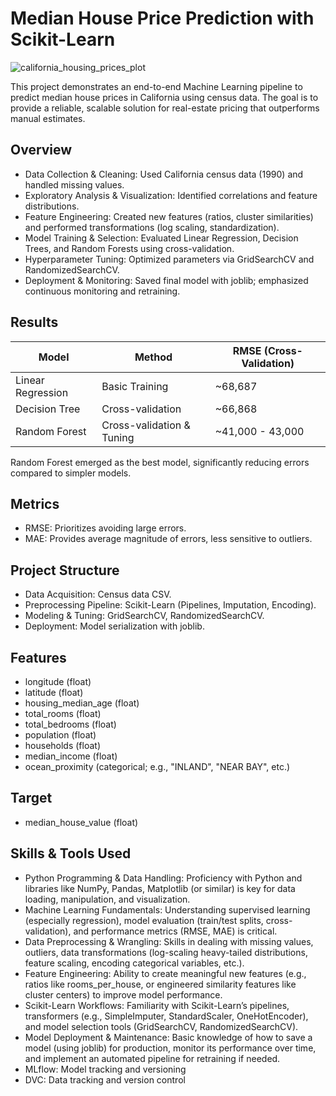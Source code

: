 # Median House Price Prediction with Scikit-Learn

![california_housing_prices_plot](https://github.com/user-attachments/assets/78d8739b-f4ba-4491-a365-e03a326242f1)

This project demonstrates an end-to-end Machine Learning pipeline to predict median house prices in California using census data. The goal is to provide a reliable, scalable solution for real-estate pricing that outperforms manual estimates.


## Overview
- Data Collection & Cleaning: Used California census data (1990) and handled missing values.
- Exploratory Analysis & Visualization: Identified correlations and feature distributions.
- Feature Engineering: Created new features (ratios, cluster similarities) and performed transformations (log scaling, standardization).
- Model Training & Selection: Evaluated Linear Regression, Decision Trees, and Random Forests using cross-validation.
- Hyperparameter Tuning: Optimized parameters via GridSearchCV and RandomizedSearchCV.
- Deployment & Monitoring: Saved final model with joblib; emphasized continuous monitoring and retraining.

## Results

| Model             | Method                    | RMSE (Cross-Validation) |
| ----------------- | ------------------------- | ----------------------- |
| Linear Regression | Basic Training            | ~68,687                 |
| Decision Tree     | Cross-validation          | ~66,868                 |
| Random Forest     | Cross-validation & Tuning | ~41,000 - 43,000        |

Random Forest emerged as the best model, significantly reducing errors compared to simpler models.

## Metrics
- RMSE: Prioritizes avoiding large errors.
- MAE: Provides average magnitude of errors, less sensitive to outliers.

## Project Structure
- Data Acquisition: Census data CSV.
- Preprocessing Pipeline: Scikit-Learn (Pipelines, Imputation, Encoding).
- Modeling & Tuning: GridSearchCV, RandomizedSearchCV.
- Deployment: Model serialization with joblib.

## Features
- longitude (float)
- latitude (float)
- housing_median_age (float)
- total_rooms (float)
- total_bedrooms (float)
- population (float)
- households (float)
- median_income (float)
- ocean_proximity (categorical; e.g., "INLAND", "NEAR BAY", etc.)

## Target
- median_house_value (float)

## Skills & Tools Used
- Python Programming & Data Handling: Proficiency with Python and libraries like NumPy, Pandas, Matplotlib (or similar) is key for data loading, manipulation, and visualization.
- Machine Learning Fundamentals: Understanding supervised learning (especially regression), model evaluation (train/test splits, cross-validation), and performance metrics (RMSE, MAE) is critical.
- Data Preprocessing & Wrangling: Skills in dealing with missing values, outliers, data transformations (log-scaling heavy-tailed distributions, feature scaling, encoding categorical variables, etc.).
- Feature Engineering: Ability to create meaningful new features (e.g., ratios like rooms_per_house, or engineered similarity features like cluster centers) to improve model performance.
- Scikit-Learn Workflows: Familiarity with Scikit-Learn’s pipelines, transformers (e.g., SimpleImputer, StandardScaler, OneHotEncoder), and model selection tools (GridSearchCV, RandomizedSearchCV).
- Model Deployment & Maintenance: Basic knowledge of how to save a model (using joblib) for production, monitor its performance over time, and implement an automated pipeline for retraining if needed.
- MLflow: Model tracking and versioning
- DVC: Data tracking and version control
